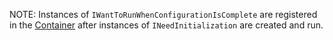 NOTE: Instances of `IWantToRunWhenConfigurationIsComplete` are registered in the [Container](/nservicebus/containers/) after instances of `INeedInitialization` are created and run.
